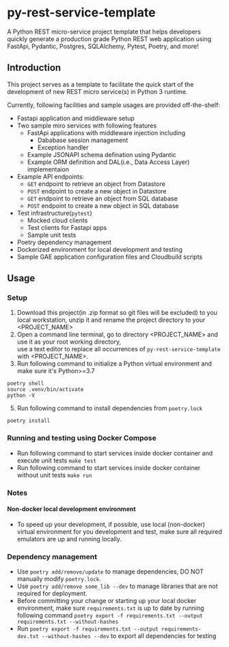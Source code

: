 # py-rest-service-template
A Python REST micro-service project template that helps developers quickly generate 
a production grade Python REST web application using FastApi, Pydantic, Postgres, 
SQLAlchemy, Pytest, Poetry, and more!

## Introduction  
  
This project serves as a template to facilitate the quick start of
the development of new REST micro service(s) in Python 3 runtime.  
  
Currently, following facilities and sample usages are provided off-the-shelf:  
* Fastapi application and middleware setup  
* Two sample miro services with following features
  * FastApi applications with middleware injection including
      * Dababase session management
      * Exception handler
  * Example JSONAPI schema defination using Pydantic
  * Example ORM definition and DAL(i.e., Data Access Layer) implementaion    
* Example API endpoints:  
  * `GET` endpoint to retrieve an object from Datastore  
  * `POST` endpoint to create a new object in Datastore  
  * `GET` endpoint to retrieve an object from SQL database  
  * `POST` endpoint to create a new object in SQL database  
* Test infrastructure(`pytest`)
  * Mocked cloud clients  
  * Test clients for Fastapi apps
  * Sample unit tests  
* Poetry dependency management  
* Dockerized environment for local development and testing  
* Sample GAE application configuration files and Cloudbuild scripts  
  
## Usage  
  
### Setup
1. Download this project(in .zip format so git files will be excluded) to you local workstation, unzip it and rename the project directory to your <PROJECT_NAME>  
2. Open a command line terminal, go to directory <PROJECT_NAME> and use it as your root working directory,   
   use a text editor to replace all occurrences of `py-rest-service-template` with <PROJECT_NAME>.  
3. Run following command to initialize a Python virtual environment  and make sure it's Python>=3.7
```
poetry shell  
source .venv/bin/activate 
python -V
```
5. Run following command to install dependencies from `poetry.lock`
```
poetry install
```

### Running and testing using Docker Compose
* Run following command to start services inside docker container and execute unit tests
```make test```
* Run following command to start services inside docker container without unit tests
```make run```

### Notes
#### Non-docker local development environment
* To speed up your development, if possible, use local (non-docker) virtual environment for you development and test, make sure all required emulators are up and running locally.
### Dependency management
* Use `poetry add/remove/update` to manage dependencies, DO NOT manually modify `poetry.lock`.
* Use `poetry add/remove some_lib --dev` to manage libraries that are not required for deployment.
* Before committing your change or starting up your local docker environment, make sure `requirements.txt` is up to date by running following command 
```poetry export -f requirements.txt --output requirements.txt --without-hashes```
* Run ```poetry export -f requirements.txt --output requirements-dev.txt --without-hashes --dev``` to export all dependencies for testing 